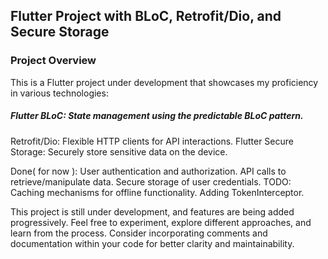## Flutter Project with BLoC, Retrofit/Dio, and Secure Storage

### Project Overview

This is a Flutter project under development that showcases my proficiency in various technologies:

##### Flutter BLoC: State management using the predictable BLoC pattern.

Retrofit/Dio: Flexible HTTP clients for API interactions.
Flutter Secure Storage: Securely store sensitive data on the device.

Done( for now ):
User authentication and authorization.
API calls to retrieve/manipulate data.
Secure storage of user credentials.
TODO:
Caching mechanisms for offline functionality.
Adding TokenInterceptor.

This project is still under development, and features are being added progressively.
Feel free to experiment, explore different approaches, and learn from the process.
Consider incorporating comments and documentation within your code for better clarity and maintainability.
